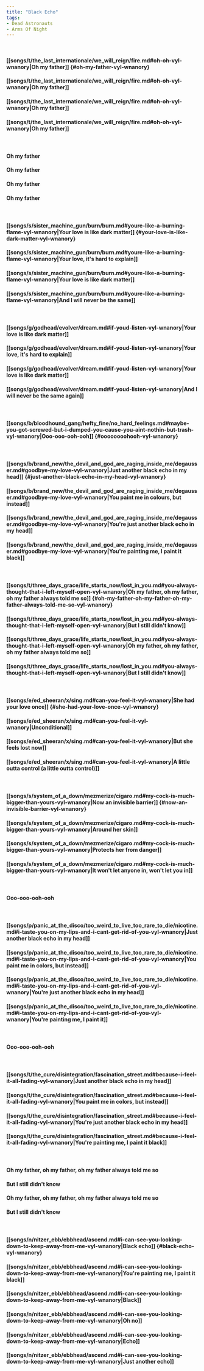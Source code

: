 ```yaml
---
title: "Black Echo"
tags:
- Dead Astronauts
- Arms Of Night
---
```

&nbsp;
#### [[songs/t/the_last_internationale/we_will_reign/fire.md#oh-oh-vyl-wnanory|Oh my father]] {#oh-my-father-vyl-wnanory}
#### [[songs/t/the_last_internationale/we_will_reign/fire.md#oh-oh-vyl-wnanory|Oh my father]]
#### [[songs/t/the_last_internationale/we_will_reign/fire.md#oh-oh-vyl-wnanory|Oh my father]]
#### [[songs/t/the_last_internationale/we_will_reign/fire.md#oh-oh-vyl-wnanory|Oh my father]]
&nbsp;
#### Oh my father
#### Oh my father
#### Oh my father
#### Oh my father
&nbsp;
#### [[songs/s/sister_machine_gun/burn/burn.md#youre-like-a-burning-flame-vyl-wnanory|Your love is like dark matter]] {#your-love-is-like-dark-matter-vyl-wnanory}
#### [[songs/s/sister_machine_gun/burn/burn.md#youre-like-a-burning-flame-vyl-wnanory|Your love, it's hard to explain]]
#### [[songs/s/sister_machine_gun/burn/burn.md#youre-like-a-burning-flame-vyl-wnanory|Your love is like dark matter]]
#### [[songs/s/sister_machine_gun/burn/burn.md#youre-like-a-burning-flame-vyl-wnanory|And I will never be the same]]
&nbsp;
#### [[songs/g/godhead/evolver/dream.md#if-youd-listen-vyl-wnanory|Your love is like dark matter]]
#### [[songs/g/godhead/evolver/dream.md#if-youd-listen-vyl-wnanory|Your love, it's hard to explain]]
#### [[songs/g/godhead/evolver/dream.md#if-youd-listen-vyl-wnanory|Your love is like dark matter]]
#### [[songs/g/godhead/evolver/dream.md#if-youd-listen-vyl-wnanory|And I will never be the same again]]
&nbsp;
#### [[songs/b/bloodhound_gang/hefty_fine/no_hard_feelings.md#maybe-you-got-screwed-but-i-dumped-you-cause-you-aint-nothin-but-trash-vyl-wnanory|Ooo-ooo-ooh-ooh]] {#oooooooohooh-vyl-wnanory}
&nbsp;
#### [[songs/b/brand_new/the_devil_and_god_are_raging_inside_me/degausser.md#goodbye-my-love-vyl-wnanory|Just another black echo in my head]] {#just-another-black-echo-in-my-head-vyl-wnanory}
#### [[songs/b/brand_new/the_devil_and_god_are_raging_inside_me/degausser.md#goodbye-my-love-vyl-wnanory|You paint me in colours, but instead]]
#### [[songs/b/brand_new/the_devil_and_god_are_raging_inside_me/degausser.md#goodbye-my-love-vyl-wnanory|You're just another black echo in my head]]
#### [[songs/b/brand_new/the_devil_and_god_are_raging_inside_me/degausser.md#goodbye-my-love-vyl-wnanory|You're painting me, I paint it black]]
&nbsp;
#### [[songs/t/three_days_grace/life_starts_now/lost_in_you.md#you-always-thought-that-i-left-myself-open-vyl-wnanory|Oh my father, oh my father, oh my father always told me so]] {#oh-my-father-oh-my-father-oh-my-father-always-told-me-so-vyl-wnanory}
#### [[songs/t/three_days_grace/life_starts_now/lost_in_you.md#you-always-thought-that-i-left-myself-open-vyl-wnanory|But I still didn't know]]
#### [[songs/t/three_days_grace/life_starts_now/lost_in_you.md#you-always-thought-that-i-left-myself-open-vyl-wnanory|Oh my father, oh my father, oh my father always told me so]]
#### [[songs/t/three_days_grace/life_starts_now/lost_in_you.md#you-always-thought-that-i-left-myself-open-vyl-wnanory|But I still didn't know]]
&nbsp;
#### [[songs/e/ed_sheeran/x/sing.md#can-you-feel-it-vyl-wnanory|She had your love once]] {#she-had-your-love-once-vyl-wnanory}
#### [[songs/e/ed_sheeran/x/sing.md#can-you-feel-it-vyl-wnanory|Unconditional]]
#### [[songs/e/ed_sheeran/x/sing.md#can-you-feel-it-vyl-wnanory|But she feels lost now]]
#### [[songs/e/ed_sheeran/x/sing.md#can-you-feel-it-vyl-wnanory|A little outta control (a little outta control)]]
&nbsp;
#### [[songs/s/system_of_a_down/mezmerize/cigaro.md#my-cock-is-much-bigger-than-yours-vyl-wnanory|Now an invisible barrier]] {#now-an-invisible-barrier-vyl-wnanory}
#### [[songs/s/system_of_a_down/mezmerize/cigaro.md#my-cock-is-much-bigger-than-yours-vyl-wnanory|Around her skin]]
#### [[songs/s/system_of_a_down/mezmerize/cigaro.md#my-cock-is-much-bigger-than-yours-vyl-wnanory|Protects her from danger]]
#### [[songs/s/system_of_a_down/mezmerize/cigaro.md#my-cock-is-much-bigger-than-yours-vyl-wnanory|It won't let anyone in, won't let you in]]
&nbsp;
#### Ooo-ooo-ooh-ooh
&nbsp;
#### [[songs/p/panic_at_the_disco/too_weird_to_live_too_rare_to_die/nicotine.md#i-taste-you-on-my-lips-and-i-cant-get-rid-of-you-vyl-wnanory|Just another black echo in my head]]
#### [[songs/p/panic_at_the_disco/too_weird_to_live_too_rare_to_die/nicotine.md#i-taste-you-on-my-lips-and-i-cant-get-rid-of-you-vyl-wnanory|You paint me in colors, but instead]]
#### [[songs/p/panic_at_the_disco/too_weird_to_live_too_rare_to_die/nicotine.md#i-taste-you-on-my-lips-and-i-cant-get-rid-of-you-vyl-wnanory|You're just another black echo in my head]]
#### [[songs/p/panic_at_the_disco/too_weird_to_live_too_rare_to_die/nicotine.md#i-taste-you-on-my-lips-and-i-cant-get-rid-of-you-vyl-wnanory|You're painting me, I paint it]]
&nbsp;
#### Ooo-ooo-ooh-ooh
&nbsp;
#### [[songs/t/the_cure/disintegration/fascination_street.md#because-i-feel-it-all-fading-vyl-wnanory|Just another black echo in my head]]
#### [[songs/t/the_cure/disintegration/fascination_street.md#because-i-feel-it-all-fading-vyl-wnanory|You paint me in colors, but instead]]
#### [[songs/t/the_cure/disintegration/fascination_street.md#because-i-feel-it-all-fading-vyl-wnanory|You're just another black echo in my head]]
#### [[songs/t/the_cure/disintegration/fascination_street.md#because-i-feel-it-all-fading-vyl-wnanory|You're painting me, I paint it black]]
&nbsp;
#### Oh my father, oh my father, oh my father always told me so
#### But I still didn't know
#### Oh my father, oh my father, oh my father always told me so
#### But I still didn't know
&nbsp;
#### [[songs/n/nitzer_ebb/ebbhead/ascend.md#i-can-see-you-looking-down-to-keep-away-from-me-vyl-wnanory|Black echo]] {#black-echo-vyl-wnanory}
#### [[songs/n/nitzer_ebb/ebbhead/ascend.md#i-can-see-you-looking-down-to-keep-away-from-me-vyl-wnanory|You're painting me, I paint it black]]
#### [[songs/n/nitzer_ebb/ebbhead/ascend.md#i-can-see-you-looking-down-to-keep-away-from-me-vyl-wnanory|Black]]
#### [[songs/n/nitzer_ebb/ebbhead/ascend.md#i-can-see-you-looking-down-to-keep-away-from-me-vyl-wnanory|Oh no]]
#### [[songs/n/nitzer_ebb/ebbhead/ascend.md#i-can-see-you-looking-down-to-keep-away-from-me-vyl-wnanory|Echo]]
#### [[songs/n/nitzer_ebb/ebbhead/ascend.md#i-can-see-you-looking-down-to-keep-away-from-me-vyl-wnanory|Just another echo]]
